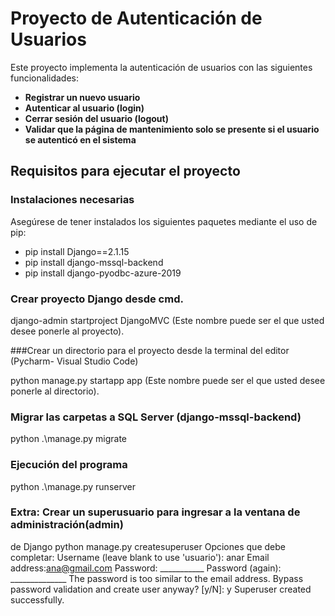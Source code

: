 # Proyecto de Autenticación de Usuarios

Este proyecto implementa la autenticación de usuarios con las siguientes funcionalidades:

- **Registrar un nuevo usuario**
- **Autenticar al usuario (login)**
- **Cerrar sesión del usuario (logout)**
- **Validar que la página de mantenimiento solo se presente si el usuario se autenticó en el sistema**

## Requisitos para ejecutar el proyecto

### Instalaciones necesarias

Asegúrese de tener instalados los siguientes paquetes mediante el uso de pip:

- pip install Django==2.1.15
- pip install django-mssql-backend
- pip install django-pyodbc-azure-2019

### Crear proyecto Django desde cmd.
django-admin startproject DjangoMVC (Este nombre puede ser el que usted desee
ponerle al proyecto).

###Crear un directorio para el proyecto desde la terminal del editor (Pycharm-
Visual Studio Code)

python manage.py startapp app (Este nombre puede ser el que usted desee
ponerle al directorio).

### Migrar las carpetas a SQL Server (django-mssql-backend)
python .\manage.py migrate

### Ejecución del programa
python .\manage.py runserver

### Extra: Crear un superusuario para ingresar a la ventana de administración(admin)
de Django
python manage.py createsuperuser
Opciones que debe completar:
Username (leave blank to use 'usuario'): anar
Email address:ana@gmail.com
Password: ___________
Password (again): ______________
The password is too similar to the email address.
Bypass password validation and create user anyway? [y/N]: y
Superuser created successfully.
